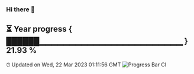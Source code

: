 ### Hi there 👋
⏳ Year progress { ██████▁▁▁▁▁▁▁▁▁▁▁▁▁▁▁▁▁▁▁▁▁▁▁▁ } 21.93 %
---
⏰ Updated on Wed, 22 Mar 2023 01:11:56 GMT
![Progress Bar CI](https://github.com/liununu/liununu/workflows/Progress%20Bar%20CI/badge.svg)
